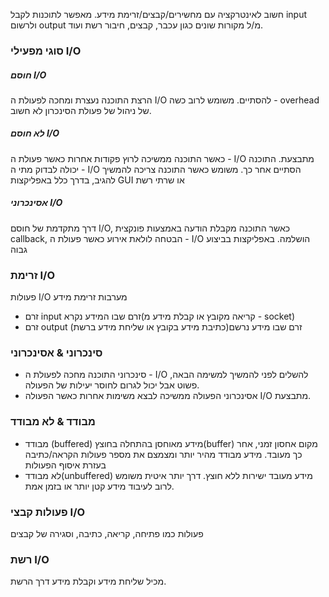 חשוב לאינטרקציה עם מחשירים/קבצים/זרימת מידע. מאפשר לתוכנות לקבל input ולרשום output מ/ל מקורות שונים כגון עכבר, קבצים, חיבור רשת ועוד.
### סוגי מפעילי I/O
##### חוסם I/O
הרצת התוכנה נעצרת ומחכה לפעולת ה I/O להסתיים.
משומש לרוב כשה - overhead של ניהול של פעולת הסינכרון לא חשוב.
##### לא חוסם I/O
כאשר התוכנה ממשיכה לרוץ פקודות אחרות כאשר פעולת ה - I/O מתבצעת. התוכנה יכולה לבדוק מתי ה - I/O הסתיים אחר כך.
משומש כאשר התוכנה צריכה להמשיך להגיב, בדרך כלל באפליקצות GUI או שרתי רשת
##### אסינכרוני I/O
דרך מתקדמת של חוסם I/O, כאשר התוכנה מקבלת הודעה באמצעות פונקצית callback, הבטחה לולאת אירוע כאשר פעולת ה - I/O הושלמה.
באפליקצות בביצוע גבוה
### זרימת I/O
פעולות I/O מערבות זרימת מידע
- זרם input
זרם שבו המידע נקרא(קריאה מקובץ או קבלת מידע מ - socket)
- זרם output
זרם שבו מידע נרשם(כתיבת מידע בקובץ או שליחת מידע ברשת)
### סינכרוני & אסינכרוני
- סינכרוני
התוכנה מחכה לפעולת ה - I/O להשלים לפני להמשיך למשימה הבאה, פשוט אבל יכול לגרום לחוסר יעילות של הפעולה.
- אסינכרוני
הפעולה ממשיכה לבצא משימות אחרות כאשר הפעולה I/O מתבצעת.
### מבודד & לא מבודד
- מבודד (buffered)
מידע מאוחסן בהתחלה בחוצץ(buffer) מקום אחסון זמני, אחר כך מעובד.
מידע מבודד מהיר יותר ומצמצם את מספר פעולות הקראה/כתיבה בעזרת איסוף הפעולות
- לא מבודד(unbuffered)
מידע מעובד ישירות ללא חוצץ.
דרך יותר איטית משומש לרוב לעיבוד מידע קטן יותר או בזמן אמת.
### פעולות קבצי I/O
פעולות כמו פתיחה, קריאה, כתיבה, וסגירה של קבצים
### רשת I/O
מכיל שליחת מידע וקבלת מידע דרך הרשת.